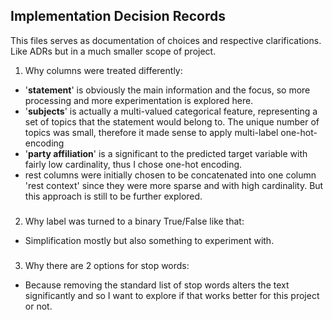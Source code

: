 ## Implementation Decision Records 

This files serves as documentation of choices and respective clarifications. Like ADRs but in a much smaller scope of project.

1. Why columns were treated differently:
- '**statement**' is obviously the main information and the focus, so more processing and more experimentation is explored here.
- '**subjects**' is actually a multi-valued categorical feature, representing a set of topics that the statement would belong to. The unique number of topics was small, therefore it made sense to apply multi-label one-hot-encoding
- '**party affiliation**' is a significant to the predicted target variable with fairly low cardinality, thus I chose one-hot encoding.
- rest columns were initially chosen to be concatenated into one column 'rest context' since they were more sparse and with high cardinality. 
But this approach is still to be further explored.
###
2. Why label was turned to a binary True/False like that:
- Simplification mostly but also something to experiment with.
###
3. Why there are 2 options for stop words:
- Because removing the standard list of stop words alters the text significantly and so I want to explore if that works better for this project or not.
